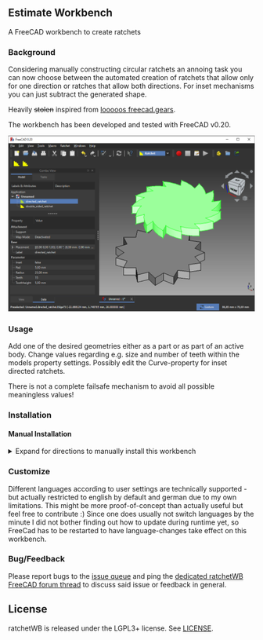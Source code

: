## Estimate Workbench 

A FreeCAD workbench to create ratchets

### Background
Considering manually constructing circular ratchets an annoing task you can now choose between the automated creation of ratchets that allow only for one direction or ratches that allow both directions. For inset mechanisms you can just subtract the generated shape.

Heavily <s>stolen</s> inspired from [looooos freecad.gears](https://github.com/looooo/freecad.gears).

The workbench has been developed and tested with FreeCAD v0.20.

![screenshot](https://raw.githubusercontent.com/erroronline1/ratchetWB/master/freecad/ratchetWB/resources/screenshot.png)

### Usage

Add one of the desired geometries either as a part or as part of an active body. Change values regarding e.g. size and number of teeth within the models property settings. Possibly edit the Curve-property for inset directed ratchets.

There is not a complete failsafe mechanism to avoid all possible meaningless values! 

### Installation 

#### Manual Installation

<details>
<summary>Expand for directions to manually install this workbench</summary>

This workbench can be installed manually by adding the whole folder into the personal FreeCAD folder

- for Linux `/home/user/.local/share/FreeCAD/Mod/`
- for Windows `%APPDATA%\FreeCAD\Mod\` or `C:\Users\username\Appdata\Roaming\FreeCAD\Mod\`
- for Windows as portable app `wherever_stored\FreeCADPortable\Data\FreeCADAppData\Mod`
- for macOS `~/Library/Preferences/FreeCAD/Mod/`

Occasionally rename from ratchetWB-master to ratchetWB if downloaded as zip from github

</details>

### Customize

Different languages according to user settings are technically supported - but actually restricted to english by default and german due to my own limitations. This might be more proof-of-concept than actually useful but feel free to contribute :) Since one does usually not switch languages by the minute I did not bother finding out how to update during runtime yet, so FreeCad has to be restarted to have language-changes take effect on this workbench.

### Bug/Feedback

Please report bugs to the [issue queue](https://github.com/erroronline1/ratchetWB/issues) and ping the [dedicated ratchetWB FreeCAD forum thread](https://forum.freecadweb.org/viewtopic.php?f=22&t=71072) to discuss said issue or feedback in general.   

## License

ratchetWB is released under the LGPL3+ license. See [LICENSE](LICENSE).
